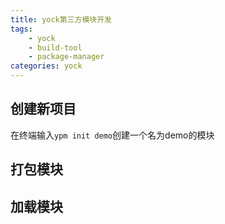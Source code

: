 ```yaml
---
title: yock第三方模块开发
tags:
    - yock
    - build-tool
    - package-manager
categories: yock
---
```


## 创建新项目

在终端输入`ypm init demo`创建一个名为demo的模块

## 打包模块

## 加载模块